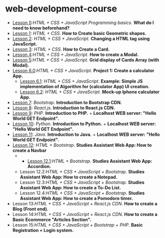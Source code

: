 # web-development-course

- [Lesson 0](https://github.com/CristianRomero1234/web-development-course/tree/main/Lesson%200/lesson_0.md):*HTML + CSS + JavaScript Programming basics*. **What do I need to know beforehand?**
-  [Lesson 1](https://github.com/CristianRomero1234/web-development-course/tree/main/Lesson%201/lesson_1.md): *HTML + CSS*. **How to Create basic Geometric shapes.**
- [Lesson 2](https://github.com/CristianRomero1234/web-development-course/tree/main/Lesson%202/lesson_2.md): *HTML + CSS + JavaScript.* **Changing a HTML tag using JavaScript.**
- [Lesson 3](https://github.com/CristianRomero1234/web-development-course/tree/main/Lesson%203/lesson_3.md): *HTML + CSS*. **How to Create a Card.**
- [Lesson 4](https://github.com/CristianRomero1234/web-development-course/tree/main/Lesson%204/lesson_4.md):*HTML + CSS + JavaScript*. **How to create a Modal.**
- [Lesson 5](https://github.com/CristianRomero1234/web-development-course/tree/main/Lesson%205/lesson_5.md):*HTML + CSS + JavaScript*. **Grid display of Cards Array (with Modal).**
- [Lesson 6.0](https://github.com/CristianRomero1234/web-development-course/tree/main/Lesson%206%2E0/lesson_6.md):*HTML + CSS + JavaScript*. **Project 1: Create a calculator App.**
  - [Lesson 6.1](https://github.com/CristianRomero1234/web-development-course/tree/main/Lesson%206%2E1/lesson_6%2E1.md): *HTML + CSS + JavaScript*. **Example: Simple JS implementation of Algorithm for (calculator App) UI creation.**
  -  [Lesson 6.2](https://github.com/CristianRomero1234/web-development-course/tree/main/Lesson%206%2E2/lesson_6%2E2.md): *HTML + CSS + JavaScript*. **Mock-up Iphone calculator App.**
-  [Lesson 7](https://github.com/CristianRomero1234/web-development-course/tree/main/Lesson%207/lesson_7.md): *Bootstrap*. **Introduction to Bootstrap CDN.**
- [Lesson 8](https://github.com/CristianRomero1234/web-development-course/tree/main/Lesson%208/lesson_8.md): *React.js*. **Introduction to React.js CDN.**
- [Lesson 9](https://github.com/CristianRomero1234/web-development-course/tree/main/Lesson%209/lesson_9.md): *PHP*. **Introduction to PHP.** + **Localhost WEB server: "Hello World GET Endpoint".**
- [Lesson 10](https://github.com/CristianRomero1234/web-development-course/tree/main/Lesson%2010/lesson_10.md): *Python*. **Introduction to Python.** + **Localhost WEB server: "Hello World GET Endpoint".**
-  [Lesson 11](https://github.com/CristianRomero1234/web-development-course/tree/main/Lesson%2011/lesson_11.md): *Java*. **Introduction to Java.** + **Localhost WEB server: "Hello World GET Endpoint".**
- [Lesson 12](https://github.com/CristianRomero1234/web-development-course/tree/main/Lesson%2012/lesson_12.md): *HTML + Bootstrap*. **Studies Assistant Web App: How to create a Navbar**
  - - [Lesson 12.1](https://github.com/CristianRomero1234/web-development-course/tree/main/Lesson%2012%2E1/lesson_12%2E1.md):*HTML + Bootstrap*. **Studies Assistant Web App: Accordion.**
  - Lesson 12.2:*HTML + CSS + JavaScript + Bootstrap*. **Studies Assistant Web App: How to create a Notepad.**
  - Lesson 12.3:*HTML + CSS + JavaScript + Bootstrap*. **Studies Assistant Web App: How to create a To-Do List.**
  - Lesson 12.4:*HTML + CSS + JavaScript + Bootstrap*. **Studies Assistant Web App: How to create a Pomodoro timer.**
- Lesson 13:*HTML + CSS + JavaScript + React.js CDN*. **How to create a Blog (Front end).**
- Lesson 14:*HTML + CSS + JavaScript + React.js CDN*. **How to create a Basic Ecommerce "Articles Section".**
- Lesson 15:*HTML + CSS + JavaScript + Bootstrap + PHP*. **Basic Registration + Login system.**
